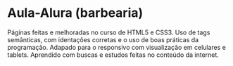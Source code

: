 # Aula-Alura (barbearia)
Páginas feitas e melhoradas no curso de HTML5 e CSS3. Uso de tags semânticas, com identações corretas e o uso de boas práticas da programação. Adapado para o responsivo com visualização em celulares e tablets. Aprendido com buscas e estudos feitas no conteúdo da internet.
